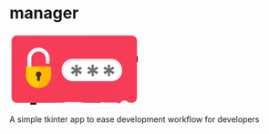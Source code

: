 
# manager
![alt text](https://github.com/r-scheele/manager/blob/master/password.png)

A simple tkinter app to ease development workflow for developers
